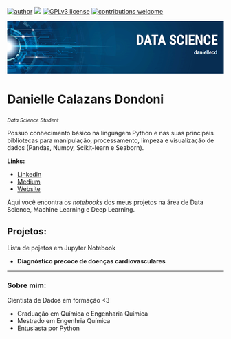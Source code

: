 [![author](https://img.shields.io/badge/author-daniellecd-red.svg)](https://www.linkedin.com/in/karinnecristinapereira/) [![](https://img.shields.io/badge/python-3.7+-blue.svg)](https://www.python.org/downloads/release/python-365/) [![GPLv3 license](https://img.shields.io/badge/License-GPLv3-blue.svg)](http://perso.crans.org/besson/LICENSE.html) [![contributions welcome](https://img.shields.io/badge/contributions-welcome-brightgreen.svg?style=flat)](https://github.com/daniellecd/portfolio/issues)

<p align="center">
  <img src="/imagens/banner_ds.png" >
</p>

# Danielle Calazans Dondoni
<sub>*Data Science Student*

Possuo conhecimento básico na linguagem Python e nas suas principais bibliotecas para manipulação, processamento, limpeza e visualização de dados (Pandas, Numpy, Scikit-learn e Seaborn).

**Links:**
* [LinkedIn](https://www.linkedin.com/in/danielle-cd/)
* [Medium](https://medium.com/@daniellecd)
* [Website](https://daniellecd.glitch.me/)

Aqui você encontra os _notebooks_ dos meus projetos na área de Data Science, Machine Learning e Deep Learning.
## Projetos:
Lista de pojetos em Jupyter Notebook
* **Diagnóstico precoce de doenças cardiovasculares** 

---

### Sobre mim:

Cientista de Dados em formação <3

*  Graduação em Química e Engenharia Química
*  Mestrado em Engenhria Química
*  Entusiasta por Python
